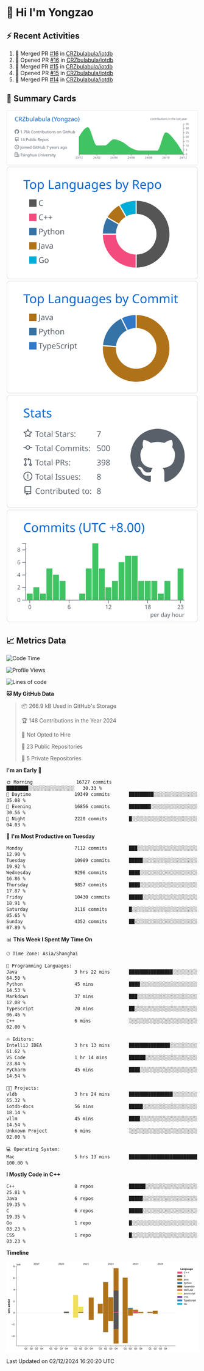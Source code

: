 # 👋 Hi I'm Yongzao

## ⚡ Recent Activities
<!--START_SECTION:activity-->
1. 🎉 Merged PR [#16](https://github.com/CRZbulabula/iotdb/pull/16) in [CRZbulabula/iotdb](https://github.com/CRZbulabula/iotdb)
2. 💪 Opened PR [#16](https://github.com/CRZbulabula/iotdb/pull/16) in [CRZbulabula/iotdb](https://github.com/CRZbulabula/iotdb)
3. 🎉 Merged PR [#15](https://github.com/CRZbulabula/iotdb/pull/15) in [CRZbulabula/iotdb](https://github.com/CRZbulabula/iotdb)
4. 💪 Opened PR [#15](https://github.com/CRZbulabula/iotdb/pull/15) in [CRZbulabula/iotdb](https://github.com/CRZbulabula/iotdb)
5. 🎉 Merged PR [#14](https://github.com/CRZbulabula/iotdb/pull/14) in [CRZbulabula/iotdb](https://github.com/CRZbulabula/iotdb)
<!--END_SECTION:activity-->

## 🎑 Summary Cards

[![](https://raw.githubusercontent.com/CRZbulabula/CRZbulabula/main/profile-summary-card-output/github/0-profile-details.svg)](https://github.com/vn7n24fzkq/github-profile-summary-cards)
[![](https://raw.githubusercontent.com/CRZbulabula/CRZbulabula/main/profile-summary-card-output/github/1-repos-per-language.svg)](https://github.com/vn7n24fzkq/github-profile-summary-cards) [![](https://raw.githubusercontent.com/CRZbulabula/CRZbulabula/main/profile-summary-card-output/github/2-most-commit-language.svg)](https://github.com/vn7n24fzkq/github-profile-summary-cards)
[![](https://raw.githubusercontent.com/CRZbulabula/CRZbulabula/main/profile-summary-card-output/github/3-stats.svg)](https://github.com/vn7n24fzkq/github-profile-summary-cards) [![](https://raw.githubusercontent.com/CRZbulabula/CRZbulabula/main/profile-summary-card-output/github/4-productive-time.svg)](https://github.com/vn7n24fzkq/github-profile-summary-cards)

## 📈 Metrics Data

<!--START_SECTION:waka-->
![Code Time](http://img.shields.io/badge/Code%20Time-729%20hrs%2032%20mins-blue)

![Profile Views](http://img.shields.io/badge/Profile%20Views-0-blue)

![Lines of code](https://img.shields.io/badge/From%20Hello%20World%20I%27ve%20Written-31.9%20million%20lines%20of%20code-blue)

**🐱 My GitHub Data** 

> 📦 266.9 kB Used in GitHub's Storage 
 > 
> 🏆 148 Contributions in the Year 2024
 > 
> 🚫 Not Opted to Hire
 > 
> 📜 23 Public Repositories 
 > 
> 🔑 5 Private Repositories 
 > 
**I'm an Early 🐤** 

```text
🌞 Morning                16727 commits       ████████░░░░░░░░░░░░░░░░░   30.33 % 
🌆 Daytime                19349 commits       █████████░░░░░░░░░░░░░░░░   35.08 % 
🌃 Evening                16856 commits       ████████░░░░░░░░░░░░░░░░░   30.56 % 
🌙 Night                  2220 commits        █░░░░░░░░░░░░░░░░░░░░░░░░   04.03 % 
```
📅 **I'm Most Productive on Tuesday** 

```text
Monday                   7112 commits        ███░░░░░░░░░░░░░░░░░░░░░░   12.90 % 
Tuesday                  10989 commits       █████░░░░░░░░░░░░░░░░░░░░   19.92 % 
Wednesday                9296 commits        ████░░░░░░░░░░░░░░░░░░░░░   16.86 % 
Thursday                 9857 commits        ████░░░░░░░░░░░░░░░░░░░░░   17.87 % 
Friday                   10430 commits       █████░░░░░░░░░░░░░░░░░░░░   18.91 % 
Saturday                 3116 commits        █░░░░░░░░░░░░░░░░░░░░░░░░   05.65 % 
Sunday                   4352 commits        ██░░░░░░░░░░░░░░░░░░░░░░░   07.89 % 
```


📊 **This Week I Spent My Time On** 

```text
🕑︎ Time Zone: Asia/Shanghai

💬 Programming Languages: 
Java                     3 hrs 22 mins       ████████████████░░░░░░░░░   64.50 % 
Python                   45 mins             ████░░░░░░░░░░░░░░░░░░░░░   14.53 % 
Markdown                 37 mins             ███░░░░░░░░░░░░░░░░░░░░░░   12.08 % 
TypeScript               20 mins             ██░░░░░░░░░░░░░░░░░░░░░░░   06.46 % 
C++                      6 mins              ░░░░░░░░░░░░░░░░░░░░░░░░░   02.00 % 

🔥 Editors: 
IntelliJ IDEA            3 hrs 13 mins       ███████████████░░░░░░░░░░   61.62 % 
VS Code                  1 hr 14 mins        ██████░░░░░░░░░░░░░░░░░░░   23.84 % 
PyCharm                  45 mins             ████░░░░░░░░░░░░░░░░░░░░░   14.54 % 

🐱‍💻 Projects: 
vldb                     3 hrs 24 mins       ████████████████░░░░░░░░░   65.32 % 
iotdb-docs               56 mins             █████░░░░░░░░░░░░░░░░░░░░   18.14 % 
vllm                     45 mins             ████░░░░░░░░░░░░░░░░░░░░░   14.54 % 
Unknown Project          6 mins              ░░░░░░░░░░░░░░░░░░░░░░░░░   02.00 % 

💻 Operating System: 
Mac                      5 hrs 13 mins       █████████████████████████   100.00 % 
```

**I Mostly Code in C++** 

```text
C++                      8 repos             ██████░░░░░░░░░░░░░░░░░░░   25.81 % 
Java                     6 repos             █████░░░░░░░░░░░░░░░░░░░░   19.35 % 
C                        6 repos             █████░░░░░░░░░░░░░░░░░░░░   19.35 % 
Go                       1 repo              █░░░░░░░░░░░░░░░░░░░░░░░░   03.23 % 
CSS                      1 repo              █░░░░░░░░░░░░░░░░░░░░░░░░   03.23 % 
```



**Timeline**

![Lines of Code chart](https://raw.githubusercontent.com/CRZbulabula/CRZbulabula/main/assets/bar_graph.png)


 Last Updated on 02/12/2024 16:20:20 UTC
<!--END_SECTION:waka-->

